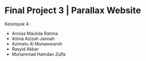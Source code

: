 # Final Project 3 | Parallax Website 
Kelompok 4 :
- Annisa Maulida Rahma
- Iklima Azizah Jannah
- Azimatu Al Munawwaroh
- Rasyid Akbar
- Muhammad Hamdan Zulfa 
